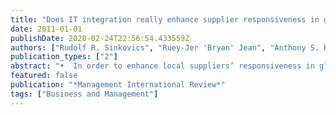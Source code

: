 ```yaml
---
title: "Does IT integration really enhance supplier responsiveness in global supply chains?"
date: 2011-01-01
publishDate: 2020-02-24T22:56:54.433559Z
authors: ["Rudolf R. Sinkovics", "Ruey-Jer 'Bryan' Jean", "Anthony S. Roath", "S. Tamer Cavusgil"]
publication_types: ["2"]
abstract: "•  In order to enhance local suppliers’ responsiveness in global supply chain relationships, MNEs must work with their local suppliers to create new forms of relationship structures. Cultural and country differences may limit the use and effectiveness of traditional tools that govern the relationships between MNE and their local suppliers. •  Drawing on the resource-based view and transaction cost economics, this study uses 219 Taiwanese electronics suppliers to examine the influence of information technology integration and trust on supply chain responsiveness in varied cultural distance conditions. We find that the process is mediated by a governance mechanism including cooperativeness efforts and MNEs control. •  This study demonstrates that the use of IT integration through B2B information technology and trust can help MNEs to enhance local suppliers’ responsiveness in global supply chain relationships."
featured: false
publication: "*Management International Review*"
tags: ["Business and Management"]
---
```


